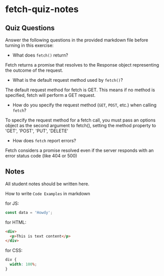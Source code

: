 # fetch-quiz-notes

## Quiz Questions

Answer the following questions in the provided markdown file before turning in this exercise:

- What does `fetch()` return?

Fetch returns a promise that resolves to the Response object representing the outcome of the request.

- What is the default request method used by `fetch()`?

The default request method for fetch is GET. This means if no method is specified, fetch will perform a GET request.

- How do you specify the request method (`GET`, `POST`, etc.) when calling `fetch`?

To specify the request method for a fetch call, you must pass an options object as the second argument to fetch(), setting the method property to 'GET', 'POST', 'PUT', 'DELETE'

- How does `fetch` report errors?

Fetch considers a promise resolved even if the server responds with an error status code (like 404 or 500)

## Notes

All student notes should be written here.

How to write `Code Examples` in markdown

for JS:

```javascript
const data = 'Howdy';
```

for HTML:

```html
<div>
  <p>This is text content</p>
</div>
```

for CSS:

```css
div {
  width: 100%;
}
```
